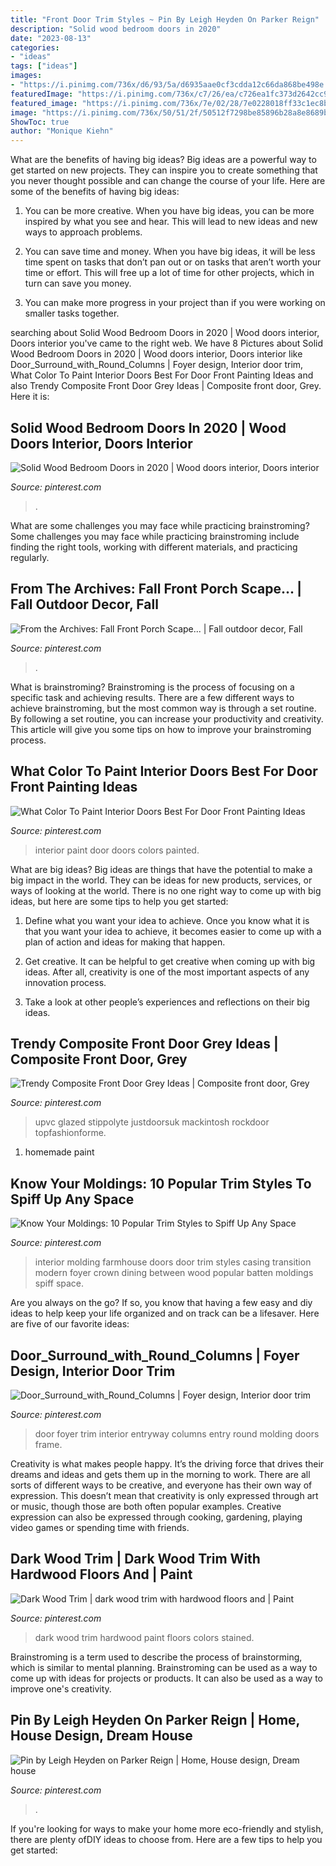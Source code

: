 ```yaml
---
title: "Front Door Trim Styles ~ Pin By Leigh Heyden On Parker Reign"
description: "Solid wood bedroom doors in 2020"
date: "2023-08-13"
categories:
- "ideas"
tags: ["ideas"]
images:
- "https://i.pinimg.com/736x/d6/93/5a/d6935aae0cf3cdda12c66da868be498e.jpg"
featuredImage: "https://i.pinimg.com/736x/c7/26/ea/c726ea1fc373d2642cc9b5453c6007ab.jpg"
featured_image: "https://i.pinimg.com/736x/7e/02/28/7e0228018ff33c1ec8b5174eaaedd2ad.jpg"
image: "https://i.pinimg.com/736x/50/51/2f/50512f7298be85896b28a8e8689b8faa.jpg"
ShowToc: true
author: "Monique Kiehn"
---
```



What are the benefits of having big ideas?
Big ideas are a powerful way to get started on new projects. They can inspire you to create something that you never thought possible and can change the course of your life. Here are some of the benefits of having big ideas:
1. You can be more creative. When you have big ideas, you can be more inspired by what you see and hear. This will lead to new ideas and new ways to approach problems.

2. You can save time and money. When you have big ideas, it will be less time spent on tasks that don’t pan out or on tasks that aren’t worth your time or effort. This will free up a lot of time for other projects, which in turn can save you money.

3. You can make more progress in your project than if you were working on smaller tasks together.

	

		
searching about Solid Wood Bedroom Doors in 2020 | Wood doors interior, Doors interior you've came to the right web. We have 8 Pictures about Solid Wood Bedroom Doors in 2020 | Wood doors interior, Doors interior like Door_Surround_with_Round_Columns | Foyer design, Interior door trim, What Color To Paint Interior Doors Best For Door Front Painting Ideas and also Trendy Composite Front Door Grey Ideas | Composite front door, Grey. Here it is:
		
    
## Solid Wood Bedroom Doors In 2020 | Wood Doors Interior, Doors Interior

<img loading=lazy src="https://i.pinimg.com/736x/d6/93/5a/d6935aae0cf3cdda12c66da868be498e.jpg" onerror="this.onerror=null;this.src='https://tse2.mm.bing.net/th?id=OIP.7fwS_4edtFTebvncdV9MNAHaKX&amp;pid=15.1';" alt="Solid Wood Bedroom Doors in 2020 | Wood doors interior, Doors interior">

_Source: pinterest.com_

>. 

	

What are some challenges you may face while practicing brainstroming?
Some challenges you may face while practicing brainstroming include finding the right tools, working with different materials, and practicing regularly.

    
## From The Archives: Fall Front Porch Scape... | Fall Outdoor Decor, Fall

<img loading=lazy src="https://i.pinimg.com/736x/78/b6/bb/78b6bbdebfb0ec98026048251fbe36db.jpg" onerror="this.onerror=null;this.src='https://tse3.mm.bing.net/th?id=OIP.drN8ZP5MDWeypJLyGjy0_AHaLF&amp;pid=15.1';" alt="From the Archives: Fall Front Porch Scape... | Fall outdoor decor, Fall">

_Source: pinterest.com_

>. 

	

What is brainstroming? Brainstroming is the process of focusing on a specific task and achieving results. There are a few different ways to achieve brainstroming, but the most common way is through a set routine. By following a set routine, you can increase your productivity and creativity. This article will give you some tips on how to improve your brainstroming process.

    
## What Color To Paint Interior Doors Best For Door Front Painting Ideas

<img loading=lazy src="https://i.pinimg.com/736x/7e/02/28/7e0228018ff33c1ec8b5174eaaedd2ad.jpg" onerror="this.onerror=null;this.src='https://tse2.mm.bing.net/th?id=OIP.WXS8L7voKIvP9MnNg9JYJwHaJ3&amp;pid=15.1';" alt="What Color To Paint Interior Doors Best For Door Front Painting Ideas">

_Source: pinterest.com_

>interior paint door doors colors painted. 

	

What are big ideas?
Big ideas are things that have the potential to make a big impact in the world. They can be ideas for new products, services, or ways of looking at the world. There is no one right way to come up with big ideas, but here are some tips to help you get started:
1. Define what you want your idea to achieve. Once you know what it is that you want your idea to achieve, it becomes easier to come up with a plan of action and ideas for making that happen.

2. Get creative. It can be helpful to get creative when coming up with big ideas. After all, creativity is one of the most important aspects of any innovation process.

3. Take a look at other people’s experiences and reflections on their big ideas.

    
## Trendy Composite Front Door Grey Ideas | Composite Front Door, Grey

<img loading=lazy src="https://i.pinimg.com/736x/c7/26/ea/c726ea1fc373d2642cc9b5453c6007ab.jpg" onerror="this.onerror=null;this.src='https://tse2.mm.bing.net/th?id=OIP.SA5fwFf5Fuof6Kjnr2Eh9AAAAA&amp;pid=15.1';" alt="Trendy Composite Front Door Grey Ideas | Composite front door, Grey">

_Source: pinterest.com_

>upvc glazed stippolyte justdoorsuk mackintosh rockdoor topfashionforme. 

	

1. homemade paint

    
## Know Your Moldings: 10 Popular Trim Styles To Spiff Up Any Space

<img loading=lazy src="https://i.pinimg.com/736x/50/51/2f/50512f7298be85896b28a8e8689b8faa.jpg" onerror="this.onerror=null;this.src='https://tse2.mm.bing.net/th?id=OIP.NpLt7vMojd1XaOBzYwABsAHaJ4&amp;pid=15.1';" alt="Know Your Moldings: 10 Popular Trim Styles to Spiff Up Any Space">

_Source: pinterest.com_

>interior molding farmhouse doors door trim styles casing transition modern foyer crown dining between wood popular batten moldings spiff space. 

	

Are you always on the go? If so, you know that having a few easy and diy ideas to help keep your life organized and on track can be a lifesaver. Here are five of our favorite ideas: 

    
## Door_Surround_with_Round_Columns | Foyer Design, Interior Door Trim

<img loading=lazy src="https://i.pinimg.com/736x/9d/dd/bd/9dddbdafd1d6623b4dc97c9193f9dd90--foyer-design-foyer-ideas.jpg" onerror="this.onerror=null;this.src='https://tse3.mm.bing.net/th?id=OIP.MEd-s0KOs9O-BcJXD73QnQHaLG&amp;pid=15.1';" alt="Door_Surround_with_Round_Columns | Foyer design, Interior door trim">

_Source: pinterest.com_

>door foyer trim interior entryway columns entry round molding doors frame. 

	

Creativity is what makes people happy. It’s the driving force that drives their dreams and ideas and gets them up in the morning to work. There are all sorts of different ways to be creative, and everyone has their own way of expression. This doesn’t mean that creativity is only expressed through art or music, though those are both often popular examples. Creative expression can also be expressed through cooking, gardening, playing video games or spending time with friends.

    
## Dark Wood Trim | Dark Wood Trim With Hardwood Floors And | Paint

<img loading=lazy src="https://i.pinimg.com/736x/dc/4d/6e/dc4d6e9c3740b22b7fd12a58177063e7--dark-wood-trim-dark-hardwood.jpg" onerror="this.onerror=null;this.src='https://tse1.mm.bing.net/th?id=OIP.Q5q0uUGQDQg3ihSEkzVkxQHaJ3&amp;pid=15.1';" alt="Dark Wood Trim | dark wood trim with hardwood floors and | Paint">

_Source: pinterest.com_

>dark wood trim hardwood paint floors colors stained. 

	

Brainstroming is a term used to describe the process of brainstorming, which is similar to mental planning. Brainstroming can be used as a way to come up with ideas for projects or products. It can also be used as a way to improve one's creativity.

    
## Pin By Leigh Heyden On Parker Reign | Home, House Design, Dream House

<img loading=lazy src="https://i.pinimg.com/736x/35/c7/f0/35c7f0cd2ac1514488ce0c2f369980a1.jpg" onerror="this.onerror=null;this.src='https://tse1.mm.bing.net/th?id=OIP.CfDIUIGIw9gIfJUbHPMVpwHaLH&amp;pid=15.1';" alt="Pin by Leigh Heyden on Parker Reign | Home, House design, Dream house">

_Source: pinterest.com_

>. 

	

If you're looking for ways to make your home more eco-friendly and stylish, there are plenty ofDIY ideas to choose from. Here are a few tips to help you get started: 

